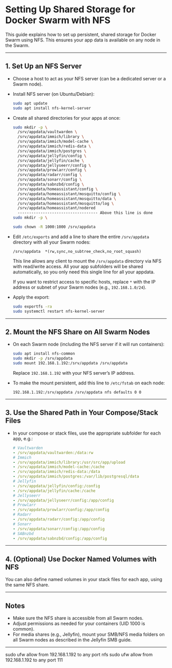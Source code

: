 # Setting Up Shared Storage for Docker Swarm with NFS

This guide explains how to set up persistent, shared storage for Docker Swarm using NFS. This ensures your app data is available on any node in the Swarm.

---

## 1. Set Up an NFS Server

- Choose a host to act as your NFS server (can be a dedicated server or a Swarm node).
- Install NFS server (on Ubuntu/Debian):
  ```sh
  sudo apt update
  sudo apt install nfs-kernel-server
  ```
- Create all shared directories for your apps at once:
  ```sh
  sudo mkdir -p \
    /srv/appdata/vaultwarden \
    /srv/appdata/immich/library \
    /srv/appdata/immich/model-cache \
    /srv/appdata/immich/redis-data \
    /srv/appdata/immich/postgres \
    /srv/appdata/jellyfin/config \
    /srv/appdata/jellyfin/cache \
    /srv/appdata/jellyseerr/config \
    /srv/appdata/prowlarr/config \
    /srv/appdata/radarr/config \
    /srv/appdata/sonarr/config \
    /srv/appdata/sabnzbd/config \
    /srv/appdata/homeassistant/config \
    /srv/appdata/homeassistant/mosquitto/config \
    /srv/appdata/homeassistant/mosquitto/data \
    /srv/appdata/homeassistant/mosquitto/log \
    /srv/appdata/homeassistant/nodered
    ----------------------------------- Above this line is done
  sudo mkdir -p \

  sudo chown -R 1000:1000 /srv/appdata
  ```
- Edit `/etc/exports` and add a line to share the entire `/srv/appdata` directory with all your Swarm nodes:
  ```
  /srv/appdata  *(rw,sync,no_subtree_check,no_root_squash)
  ```
  This line allows any client to mount the `/srv/appdata` directory via NFS with read/write access. All your app subfolders will be shared automatically, so you only need this single line for all your appdata.
  
  If you want to restrict access to specific hosts, replace `*` with the IP address or subnet of your Swarm nodes (e.g., `192.168.1.0/24`).
- Apply the export:
  ```sh
  sudo exportfs -ra
  sudo systemctl restart nfs-kernel-server
  ```

---

## 2. Mount the NFS Share on All Swarm Nodes

- On each Swarm node (including the NFS server if it will run containers):
  ```sh
  sudo apt install nfs-common
  sudo mkdir -p /srv/appdata
  sudo mount 192.168.1.192:/srv/appdata /srv/appdata
  ```
  Replace `192.168.1.192` with your NFS server’s IP address.

- To make the mount persistent, add this line to `/etc/fstab` on each node:
  ```
  192.168.1.192:/srv/appdata /srv/appdata nfs defaults 0 0
  ```

---

## 3. Use the Shared Path in Your Compose/Stack Files

- In your compose or stack files, use the appropriate subfolder for each app, e.g.:
  ```yaml
  # Vaultwarden
  - /srv/appdata/vaultwarden:/data:rw
  # Immich
  - /srv/appdata/immich/library:/usr/src/app/upload
  - /srv/appdata/immich/model-cache:/cache
  - /srv/appdata/immich/redis-data:/data
  - /srv/appdata/immich/postgres:/var/lib/postgresql/data
  # Jellyfin
  - /srv/appdata/jellyfin/config:/config
  - /srv/appdata/jellyfin/cache:/cache
  # Jellyseerr
  - /srv/appdata/jellyseerr/config:/app/config
  # Prowlarr
  - /srv/appdata/prowlarr/config:/app/config
  # Radarr
  - /srv/appdata/radarr/config:/app/config
  # Sonarr
  - /srv/appdata/sonarr/config:/app/config
  # SABnzbd
  - /srv/appdata/sabnzbd/config:/app/config
  ```

---

## 4. (Optional) Use Docker Named Volumes with NFS

You can also define named volumes in your stack files for each app, using the same NFS share.

---

## Notes
- Make sure the NFS share is accessible from all Swarm nodes.
- Adjust permissions as needed for your containers (UID 1000 is common).
- For media shares (e.g., Jellyfin), mount your SMB/NFS media folders on all Swarm nodes as described in the Jellyfin SMB guide.

---

sudo ufw allow from 192.168.1.192 to any port nfs
sudo ufw allow from 192.168.1.192 to any port 111
